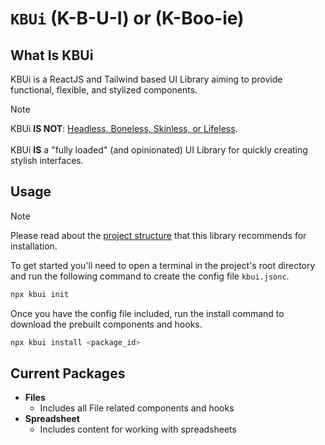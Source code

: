 # `KBUi` (K-B-U-I) or (K-Boo-ie)

## What Is KBUi
KBUi is a ReactJS and Tailwind based UI Library aiming to provide functional, flexible, and stylized components.

> [!NOTE]
> KBUi **IS NOT**: [Headless, Boneless, Skinless, or Lifeless](https://nerdy.dev/headless-boneless-and-skinless-ui). <br/><br/>
> KBUi **IS** a "fully loaded" (and opinionated) UI Library for quickly creating stylish interfaces.


## Usage
> [!NOTE]
> Please read about the [project structure](./PROJECT_STRUCTURE.md) that this library recommends for installation.

To get started you'll need to open a terminal in the project's root directory and run the following command to create the config file `kbui.jsonc`.

```bash
npx kbui init
```

Once you have the config file included, run the install command to download the prebuilt components and hooks.
```bash
npx kbui install <package_id>
```

## Current Packages
- **Files**
  - Includes all File related components and hooks
- **Spreadsheet**
  - Includes content for working with spreadsheets
